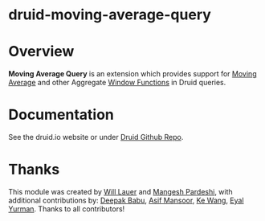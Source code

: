 druid-moving-average-query
=============

Overview
=============
**Moving Average Query** is an extension which provides support for [Moving Average](https://en.wikipedia.org/wiki/Moving_average) and other Aggregate [Window Functions](https://en.wikibooks.org/wiki/Structured_Query_Language/Window_functions) in Druid queries.

Documentation 
=============
See the druid.io website or under [Druid Github Repo](https://github.com/apache/incubator-druid/tree/master/docs/content/development/extensions-contrib/moving-average-query.md).

Thanks
===========

This module was created by [Will Lauer](https://github.com/will-lauer) and [Mangesh Pardeshi](https://github.com/mangesh-pardeshi), with additional contributions by: [Deepak Babu](https://github.com/deepakb91), [Asif Mansoor](https://github.com/asifmansoora), [Ke Wang](https://github.com/kenuiuc), [Eyal Yurman](https://github.com/yurmix).
Thanks to all contributors!
